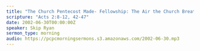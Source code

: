 ```yaml
---
title: "The Church Pentecost Made- Fellowship: The Air the Church Breathes"
scripture: "Acts 2:8-12, 42-47"
date: 2002-06-30T00:00:00Z
speaker: Skip Ryan
sermon_type: morning
audio: https://pcpcmorningsermons.s3.amazonaws.com/2002-06-30.mp3 
---
```



